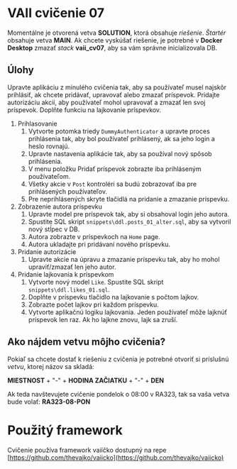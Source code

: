 # VAII cvičenie 07
Momentálne je otvorená vetva __SOLUTION__, ktorá obsahuje _riešenie_. _Štartér_ obsahuje vetva __MAIN__.
Ak chcete vyskúšať riešenie, je potrebné v __Docker Desktop__ zmazať _stack_ __vaii_cv07__, aby sa vám správne inicializovala DB.

## Úlohy

Upravte aplikáciu z minulého cvičenia tak, aby sa používateľ musel najskôr prihlásiť, ak chcete pridávať, upravovať alebo zmazať príspevok. Pridajte autorizáciu akcií, aby používateľ mohol upravovať a zmazať len svoj príspevok. Doplňte funkciu na lajkovanie príspevkov. 

1. Prihlasovanie
   1. Vytvorte potomka triedy `DummyAuthenticator` a upravte proces prihlásenia tak, aby bol používateľ prihlásený, ak sa jeho login a heslo rovnajú.
   2. Upravte nastavenia aplikácie tak, aby sa používal nový spôsob prihlásenia.
   3. V menu položku Pridať príspevok zobrazte iba prihláseným používateľom.
   4. Všetky akcie v `Post` kontroléri sa budú zobrazovať iba pre prihlásených používateľov. 
   5. Pre neprihlásených skryte tlačidlá na pridanie a zmazanie príspevku. 
2. Zobrazenie autora príspevku
   1. Upravte model pre príspevok tak, aby si obsahoval login jeho autora.
   2. Spustite SQL skript `snippets\ddl.posts_01_alter.sql`, aby sa vytvoril nový stĺpec v DB.  
   3. Autora zobrazte v príspevkoch na `Home` page.
   4. Autora ukladajte pri pridávaní nového príspevku.
3. Pridanie autorizácie
   1. Upravte akcie na úpravu a zmazanie príspevku tak, aby ho mohol upraviť/zmazať len jeho autor.
4. Pridanie lajkovania k príspevkom
   1. Vytvorte nový model `Like`. Spustite SQL skript `snippets\ddl.likes_01.sql`.
   2. Doplňte v príspevku tlačidlo na lajkovanie s počtom lajkov.
   3. Zobrazte počet lajkov pri každom príspevku.
   4. Vytvorte aplikačnú logiku lajkovania. Jeden používateľ môže lajknúť príspevok len raz. Ak ho lajkne znovu, lajk sa zruší. 
   
## Ako nájdem vetvu môjho cvičenia?
Pokiaľ sa chcete dostať k riešeniu z cvičenia je potrebné otvoriť si príslušnú _vetvu_, ktorej názov sa skladá:

__MIESTNOST__ + "-" + __HODINA ZAČIATKU__ + "-" + __DEN__

Ak teda navštevujete cvičenie pondelok o 08:00 v RA323, tak sa vaša vetva bude volať: __RA323-08-PON__

# Použitý framework
Cvičenie používa framework vaííčko dostupný na repe [https://github.com/thevajko/vaiicko](https://github.com/thevajko/vaiicko)
